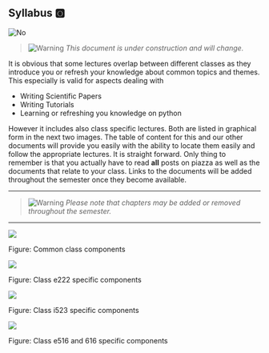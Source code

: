 ## Syllabus :o2:

![No](images/no.png)

> ![Warning](images/warning.png) *This document is under construction and will change.*

It is obvious that some lectures overlap between different classes as
they introduce you or refresh your knowledge about common topics and
themes. This especially is valid for aspects dealing with

* Writing Scientific Papers
* Writing Tutorials
* Learning or refreshing you knowledge on python

However it includes also class specific lectures. Both are listed in
graphical form in the next two images. The table of content for this
and our other documents will provide you easily with the ability to
locate them easily and follow the appropriate lectures. It is straight
forward. Only thing to remember is that you actually have to read **all**
posts on piazza as well as the documents that relate to your
class. Links to the documents will be added throughout the semester
once they become available.

---

> ![Warning](images/warning.png) *Please note that chapters may be added or removed throughout
> the semester.*

---

![](images/graph-all.png)

Figure: Common class components

![](images/graph-e222.png)

Figure: Class e222 specific components


![](images/graph-i523.png)

Figure: Class i523 specific components


![](images/graph-e516.png)

Figure: Class e516 and 616 specific components



